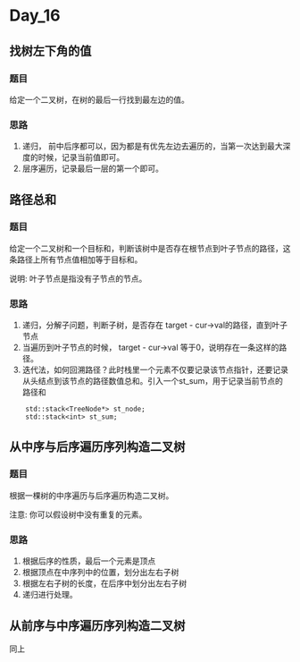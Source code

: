 # Day_16

## 找树左下角的值

### 题目

给定一个二叉树，在树的最后一行找到最左边的值。

### 思路

1. 递归， 前中后序都可以，因为都是有优先左边去遍历的，当第一次达到最大深度的时候，记录当前值即可。
2. 层序遍历，记录最后一层的第一个即可。

## 路径总和

### 题目

给定一个二叉树和一个目标和，判断该树中是否存在根节点到叶子节点的路径，这条路径上所有节点值相加等于目标和。

说明: 叶子节点是指没有子节点的节点。

### 思路

1. 递归，分解子问题，判断子树，是否存在 target - cur->val的路径，直到叶子节点
2. 当遍历到叶子节点的时候， target - cur->val 等于0，说明存在一条这样的路径。
3. 迭代法，如何回溯路径？此时栈里一个元素不仅要记录该节点指针，还要记录从头结点到该节点的路径数值总和。引入一个st_sum，用于记录当前节点的路径和
```
    std::stack<TreeNode*> st_node;
    std::stack<int> st_sum;
```

## 从中序与后序遍历序列构造二叉树

### 题目

根据一棵树的中序遍历与后序遍历构造二叉树。

注意: 你可以假设树中没有重复的元素。

### 思路

1. 根据后序的性质，最后一个元素是顶点
2. 根据顶点在中序列中的位置，划分出左右子树
3. 根据左右子树的长度，在后序中划分出左右子树
4. 递归进行处理。

## 从前序与中序遍历序列构造二叉树

同上
